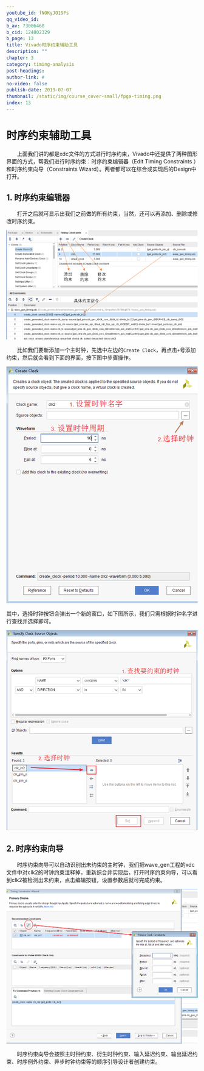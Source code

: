 ```yaml
---
youtube_id: fNOKyJO19Fs
qq_video_id: 
b_av: 73006468
b_cid: 124802329
b_page: 13
title: Vivado时序约束辅助工具
description: ""
chapter: 3
category: timing-analysis
post-headings:
author-link: #
no-video: false
publish-date: 2019-07-07
thumbnail: /static/img/course_cover-small/fpga-timing.png
index: 13
---
```



# 时序约束辅助工具

&emsp;&emsp;上面我们讲的都是xdc文件的方式进行时序约束，Vivado中还提供了两种图形界面的方式，帮我们进行时序约束：时序约束编辑器（Edit Timing Constraints ）和时序约束向导（Constraints Wizard）。两者都可以在综合或实现后的Design中打开。

## 1. 时序约束编辑器

&emsp;&emsp;打开之后就可显示出我们之前做的所有约束，当然，还可以再添加、删除或修改时序约束。

<center>

<img src="https://raw.githubusercontent.com/Bounce00/pic/master/fpga/timing_toturial51.png"  alt="" />
</center>
    
&emsp;&emsp;比如我们要新添加一个主时钟，先选中左边的`Create Clock`，再点击`+`号添加约束，然后就会看到下面的界面，按下图中步骤操作。
    
<center>

<img src="https://raw.githubusercontent.com/Bounce00/pic/master/fpga/timing_toturial52.png"  alt="" />
</center>

其中，选择时钟按钮会弹出一个新的窗口，如下图所示，我们只需根据时钟名字进行查找并选择即可。

<center>

<img src="https://raw.githubusercontent.com/Bounce00/pic/master/fpga/timing_toturial53.png"  alt="" />
</center>

## 2. 时序约束向导

&emsp;&emsp;时序约束向导可以自动识别出未约束的主时钟，我们把wave_gen工程的xdc文件中对clk2的时钟约束注释掉，重新综合并实现后，打开时序约束向导，可以看到clk2被检测出未约束，点击编辑按钮，设置参数后就可完成约束。

<center>

<img src="https://raw.githubusercontent.com/Bounce00/pic/master/fpga/timing_toturial54.png"  alt="" />
</center>

&emsp;&emsp;时序约束向导会按照主时钟约束、衍生时钟约束、输入延迟约束、输出延迟约束、时序例外约束、异步时钟约束等的顺序引导设计者创建约束。



